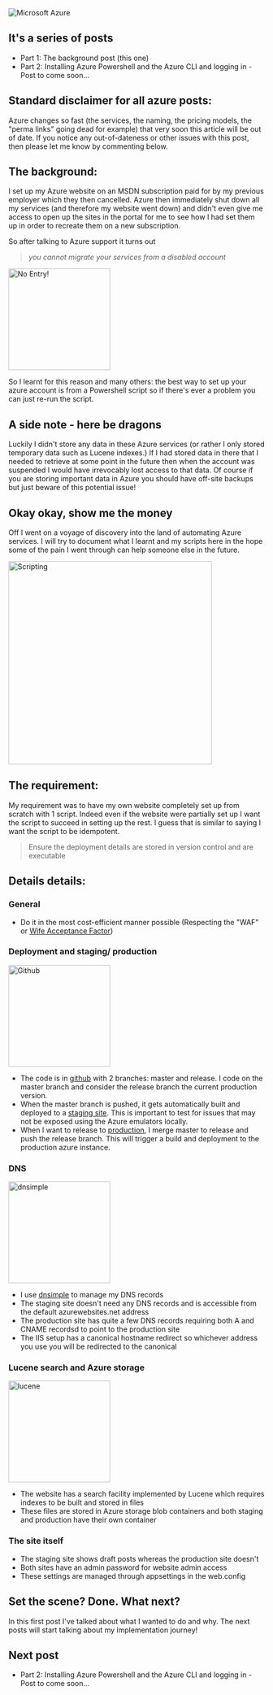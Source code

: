 <img src="/media/azure_logo.png" alt="Microsoft Azure" title="Microsoft Azure" class="centered"/>

## It's a series of posts

* Part 1: The background post (this one)
* Part 2: Installing Azure Powershell and the Azure CLI and logging in - Post to come soon...

## Standard disclaimer for all azure posts:

Azure changes so fast (the services, the naming, the pricing models, the "perma links" going dead for example) that very soon this article will be out of date. If you notice any out-of-dateness or other issues with this post, then please let me know by commenting below.

## The background:

I set up my Azure website on an MSDN subscription paid for by my previous employer which they then cancelled. Azure then immediately shut down all my services (and therefore my website went down) and didn't even give me access to open up the sites in the portal for me to see how I had set them up in order to recreate them on a new subscription.

So after talking to Azure support it turns out

> *you cannot migrate your services from a disabled account*

<img src="/media/no-entry.jpg" alt="No Entry!" title="No Entry!" width="200px" class="centered"/>

So I learnt for this reason and many others: the best way to set up your azure account is from a Powershell script so if there's ever a problem you can just re-run the script.

## A side note - here be dragons

Luckily I didn't store any data in these Azure services (or rather I only stored temporary data such as Lucene indexes.) If I had stored data in there that I needed to retrieve at some point in the future then when the account was suspended I would have irrevocably lost access to that data. Of course if you are storing important data in Azure you should have off-site backups but just beware of this potential issue!

## Okay okay, show me the money

Off I went on a voyage of discovery into the land of automating Azure services. I will try to document what I learnt and my scripts here in the hope some of the pain I went through can help someone else in the future.

<img src="/media/script.jpg" alt="Scripting" title="It's a script..." width="400px" class="centered"/>

## The requirement:

My requirement was to have my own website completely set up from scratch with 1 script. Indeed even if the website were partially set up I want the script to succeed in setting up the rest. I guess that is similar to saying I want the script to be idempotent.

> Ensure the deployment details are stored in version control and are executable

## Details details:

### General
 
 * Do it in the most cost-efficient manner possible (Respecting the "WAF" or [Wife Acceptance Factor](https://leanpub.com/RelationshipHacks "See Scott for more details"))

### Deployment and staging/ production

<img src="/media/github-logo.png" alt="Github" title="Github" width="200px" class="centered"/>

 * The code is in [github](https://github.com/nickmeldrum/nickmeldrum.com.markdownblog "markdown blog at github") with 2 branches: master and release. I code on the master branch and consider the release branch the current production version.
 * When the master branch is pushed, it gets automatically built and deployed to a [staging site](http://nickmeldrum-staging.azurewebsites.net/ "the blog's staging site"). This is important to test for issues that may not be exposed using the Azure emulators locally.
 * When I want to release to [production](http://nickmeldrum.com/ "the blog's production site"), I merge master to release and push the release branch. This will trigger a build and deployment to the production azure instance.

### DNS

<img src="/media/dnsimple.png" alt="dnsimple" title="dnsimple" width="200px" class="centered"/>

 * I use [dnsimple](https://dnsimple.com/ "awesome dns") to manage my DNS records
 * The staging site doesn't need any DNS records and is accessible from the default azurewebsites.net address
 * The production site has quite a few DNS records requiring both A and CNAME recordsd to point to the production site
 * The IIS setup has a canonical hostname redirect so whichever address you use you will be redirected to the canonical

### Lucene search and Azure storage

<img src="/media/lucene.png" alt="lucene" title="lucene" width="200px" class="centered"/>

 * The website has a search facility implemented by Lucene which requires indexes to be built and stored in files
 * These files are stored in Azure storage blob containers and both staging and production have their own container

### The site itself

 * The staging site shows draft posts whereas the production site doesn't
 * Both sites have an admin password for website admin access
 * These settings are managed through appsettings in the web.config

## Set the scene? Done. What next?

In this first post I've talked about what I wanted to do and why. The next posts will start talking about my implementation journey!

## Next post

* Part 2: Installing Azure Powershell and the Azure CLI and logging in - Post to come soon...

